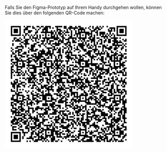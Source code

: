 Falls Sie den Figma-Prototyp auf Ihrem Handy durchgehen wollen, können Sie dies über den folgenden QR-Code machen:

<img src="https://raw.githubusercontent.com/mklemmingen/mklemmingen/refs/heads/main/MMI_Files/frame.png" width="400px" height="400px" alt="QR-Code for Figma-Prototyp">
